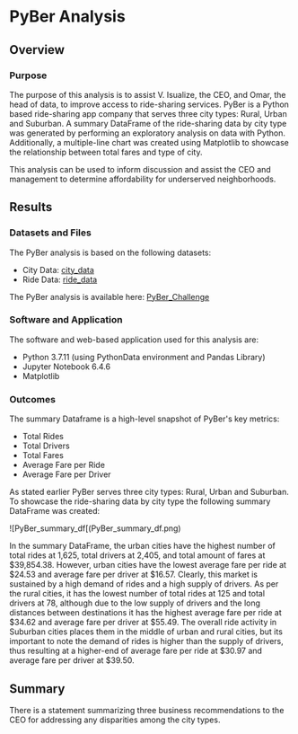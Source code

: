 # PyBer Analysis

## Overview

### Purpose

The purpose of this analysis is to assist V. Isualize, the CEO, and Omar, the head of data, to improve access to ride-sharing services. PyBer is a Python based ride-sharing app company that serves three city types: Rural, Urban and Suburban. A summary DataFrame of the ride-sharing data by city type was generated by performing an exploratory analysis on data with Python. Additionally, a multiple-line chart was created using Matplotlib to showcase the relationship between total fares and type of city.

This analysis can be used to inform discussion and assist the CEO and management to determine affordability for underserved neighborhoods.

## Results

### Datasets and Files

The PyBer analysis is based on the following datasets: 
* City Data: [city_data](Resources/city_data.csv)
* Ride Data: [ride_data](Resources/ride_data.csv)

The PyBer analysis is available here: [PyBer_Challenge](PyBer_Challenge.ipynb)

### Software and Application

The software and web-based application used for this analysis are:

* Python 3.7.11 (using PythonData environment and Pandas Library)
* Jupyter Notebook 6.4.6
* Matplotlib 

### Outcomes 
The summary Dataframe is a high-level snapshot of PyBer's key metrics: 

- Total Rides
- Total Drivers
- Total Fares
- Average Fare per Ride
- Average Fare per Driver

As stated earlier PyBer serves three city types: Rural, Urban and Suburban. To showcase the ride-sharing data by city type the following summary DataFrame was created:

![PyBer_summary_df[(PyBer_summary_df.png)

In the summary DataFrame, the urban cities have the highest number of total rides at 1,625, total drivers at 2,405, and total amount of fares at $39,854.38. However, urban cities have the lowest average fare per ride at $24.53 and average fare per driver at $16.57. Clearly, this market is sustained by a high demand of rides and a high supply of drivers. As per the rural cities, it has the lowest number of total rides at 125 and total drivers at 78, although due to the low supply of drivers and the long distances between destinations it has the highest average fare per ride at $34.62 and average fare per driver at $55.49. The overall ride activity in Suburban cities places them in the middle of urban and rural cities, but its important to note the demand of rides is higher than the supply of drivers, thus resulting at a higher-end of average fare per ride at $30.97 and average fare per driver at $39.50.     


## Summary
There is a statement summarizing three business recommendations to the CEO for addressing any disparities among the city types. 





